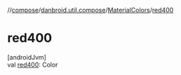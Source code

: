 //[compose](../../../index.md)/[danbroid.util.compose](../index.md)/[MaterialColors](index.md)/[red400](red400.md)

# red400

[androidJvm]\
val [red400](red400.md): Color
